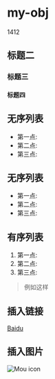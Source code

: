 # my-obj
1412

## 标题二
###  标题三
#### 标题四

## 无序列表
* 第一点:
* 第二点:
* 第三点:

## 无序列表
- 第一点:
- 第二点:
- 第三点:

## 有序列表
1. 第一点:
2. 第二点:
3. 第三点:

> 例如这样

## 插入链接
[Baidu](http://baidu.com)

## 插入图片
![Mou icon](http://mouapp.com/Mou_128.png)
